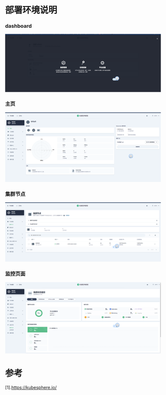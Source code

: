 
# 部署环境说明

### dashboard
![dashboard](../\asserts\images\md\how_to\kubesphere\kubesphere_dashboard.png)

### 主页
![admin](../\asserts\images\md\how_to\kubesphere\kubesphere_admin.png)

### 集群节点

![dashboard](../\asserts\images\md\how_to\kubesphere\kubesphere_clusternode.png)

### 监控页面
![monitor](../\asserts\images\md\how_to\kubesphere\kubesphere_monitor.png)


# 参考
[1].https://kubesphere.io/



